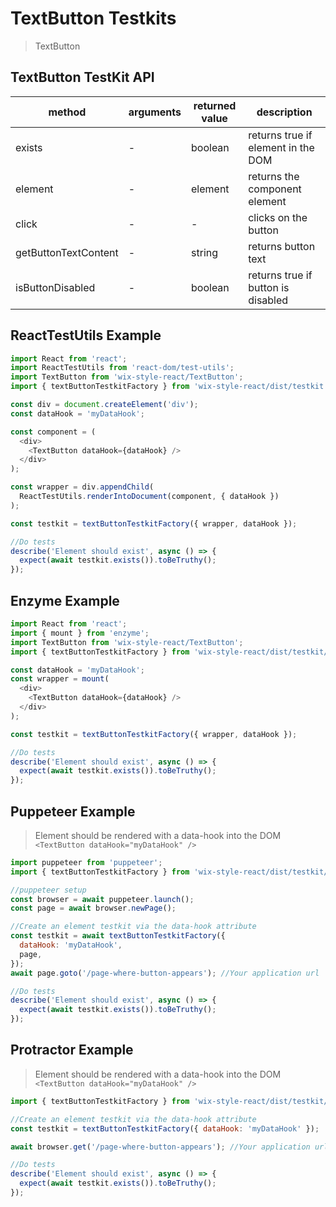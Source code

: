 # TextButton Testkits

> TextButton

## TextButton TestKit API

| method               | arguments | returned value | description                        |
| -------------------- | --------- | -------------- | ---------------------------------- |
| exists               | -         | boolean        | returns true if element in the DOM |
| element              | -         | element        | returns the component element      |
| click                | -         | -              | clicks on the button               |
| getButtonTextContent | -         | string         | returns button text                |
| isButtonDisabled     | -         | boolean        | returns true if button is disabled |

## ReactTestUtils Example

```javascript
import React from 'react';
import ReactTestUtils from 'react-dom/test-utils';
import TextButton from 'wix-style-react/TextButton';
import { textButtonTestkitFactory } from 'wix-style-react/dist/testkit';

const div = document.createElement('div');
const dataHook = 'myDataHook';

const component = (
  <div>
    <TextButton dataHook={dataHook} />
  </div>
);

const wrapper = div.appendChild(
  ReactTestUtils.renderIntoDocument(component, { dataHook })
);

const testkit = textButtonTestkitFactory({ wrapper, dataHook });

//Do tests
describe('Element should exist', async () => {
  expect(await testkit.exists()).toBeTruthy();
});
```

## Enzyme Example

```javascript
import React from 'react';
import { mount } from 'enzyme';
import TextButton from 'wix-style-react/TextButton';
import { textButtonTestkitFactory } from 'wix-style-react/dist/testkit/enzyme';

const dataHook = 'myDataHook';
const wrapper = mount(
  <div>
    <TextButton dataHook={dataHook} />
  </div>
);

const testkit = textButtonTestkitFactory({ wrapper, dataHook });

//Do tests
describe('Element should exist', async () => {
  expect(await testkit.exists()).toBeTruthy();
});
```

## Puppeteer Example

> Element should be rendered with a data-hook into the DOM `<TextButton dataHook="myDataHook" />`

```javascript
import puppeteer from 'puppeteer';
import { textButtonTestkitFactory } from 'wix-style-react/dist/testkit/puppeteer';

//puppeteer setup
const browser = await puppeteer.launch();
const page = await browser.newPage();

//Create an element testkit via the data-hook attribute
const testkit = await textButtonTestkitFactory({
  dataHook: 'myDataHook',
  page,
});
await page.goto('/page-where-button-appears'); //Your application url

//Do tests
describe('Element should exist', async () => {
  expect(await testkit.exists()).toBeTruthy();
});
```

## Protractor Example

> Element should be rendered with a data-hook into the DOM `<TextButton dataHook="myDataHook" />`

```javascript
import { textButtonTestkitFactory } from 'wix-style-react/dist/testkit/protractor';

//Create an element testkit via the data-hook attribute
const testkit = textButtonTestkitFactory({ dataHook: 'myDataHook' });

await browser.get('/page-where-button-appears'); //Your application url

//Do tests
describe('Element should exist', async () => {
  expect(await testkit.exists()).toBeTruthy();
});
```
